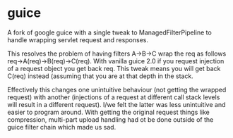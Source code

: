 guice
=====

A fork of google guice with a single tweak to ManagedFilterPipeline to handle wrapping servlet request and responses.  

This resolves the problem of having filters A->B->C wrap the req as follows req->A(req)->B(req)->C(req).  With vanilla guice 2.0 if you request injection of a request object you get back req.  This tweak means you will get back C(req) instead (assuming that you are at that depth in the stack.

Effectively this changes one unintuitive behaviour (not getting the wrapped request) with another (injections of a request at different call stack levels will result in a different request).  I/we felt the latter was less unintuitive and easier to program around.  With getting the original request things like compression, multi-part upload handling had ot be done outside of the guice filter chain which made us sad.

